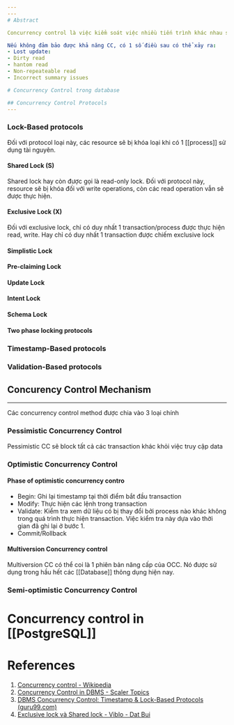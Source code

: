 ```yaml
---
---
# Abstract

Concurrency control là việc kiểm soát việc nhiều tiến trình khác nhau sử dụng chung tài nguyên (tranh chấp tài nguyên). Đây là 1 vấn đề quan trọng trong computer science, [[Operating System|os]] nói chung và [[Database]] nói riêng. Đối với các database, concurrency control là việc đảm bảo tính thống nhất dữ liệu cho các câu [[SQL|query]] khi rất nhiều các thao tác đọc ghi được thực hiện đồng thời với nhau, đảm bảo ko có conflict giữa các operations. Nó đặc biệt quan trọng trong các [[Relational Database]] khi mà các [[Database]] loại này yêu cầu rất cao về tính [[ACID]].

Nếu không đảm bảo được khả năng CC, có 1 số điều sau có thể xảy ra:
- Lost update:
- Dirty read
- hantom read
- Non-repeateable read
- Incorrect summary issues

# Concurrency Control trong database

## Concurrency Control Protocols
---
```


### Lock-Based protocols
Đối với protocol loại này, các resource sẽ bị khóa loại khi có 1 [[process]] sử dụng tài nguyên.

#### Shared Lock (S)
Shared lock hay còn được gọi là read-only lock. Đối với protocol này, resource sẽ bị khóa đối với write operations, còn các read operation vẫn sẽ được thực hiện.

#### Exclusive Lock (X)
Đối với exclusive lock, chỉ có duy nhất 1 transaction/process được thực hiện read, write. Hay chỉ có duy nhất 1 transaction được chiếm exclusive lock

#### Simplistic Lock 
#### Pre-claiming Lock
#### Update Lock
#### Intent Lock
#### Schema Lock

#### Two phase locking protocols

### Timestamp-Based protocols
### Validation-Based protocols

## Concurency Control Mechanism
---

Các concurrency control method được chia vào 3 loại chính

### Pessimistic Concurrency Control

Pessimistic CC sẽ block tất cả các transaction khác khỏi việc truy cập data

### Optimistic Concurrency Control
#### Phase of optimistic concurrency contro
- Begin: Ghi lại timestamp tại thời điểm bắt đầu transaction
- Modify: Thực hiện các lệnh trong transaction
- Validate: Kiểm tra xem dữ liệu có bị thay đổi bởi process nào khác không trong quá trình thực hiện transaction. Việc kiểm tra này dựa vào thời gian đã ghi lại ở bước 1.
- Commit/Rollback

#### Multiversion Concurrency control
Multiversion CC có thể coi là 1 phiên bản năng cấp của OCC. Nó được sử dụng trong hầu hết các [[Database]] thông dụng hiện nay.

### Semi-optimistic Concurrency Control

# Concurrency control in [[PostgreSQL]]


# References

1. [Concurrency control - Wikipedia](https://en.wikipedia.org/wiki/Concurrency_control)
2. [Concurrency Control in DBMS - Scaler Topics](https://www.scaler.com/topics/dbms/concurrency-control-in-dbms/)
3. [DBMS Concurrency Control: Timestamp & Lock-Based Protocols (guru99.com)](https://www.guru99.com/dbms-concurrency-control.html)
4. [Exclusive lock và Shared lock - Viblo - Dat Bui](https://viblo.asia/p/010-exclusive-lock-va-shared-lock-924lJjn0lPM)